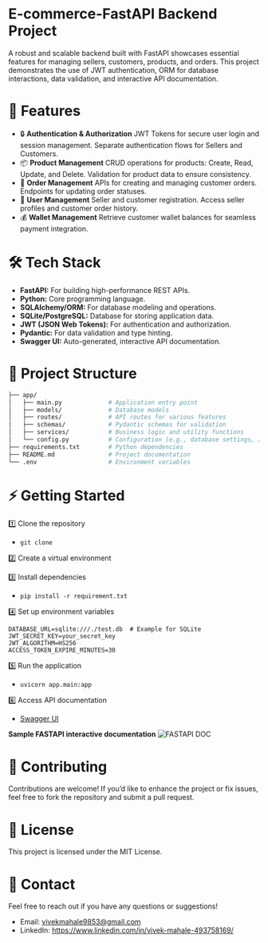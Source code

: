 # E-commerce-FastAPI Backend Project

A robust and scalable backend built with FastAPI showcases essential features for managing sellers, customers, products, and orders. This project demonstrates the use of JWT authentication, ORM for database interactions, data validation, and interactive API documentation.

# 🚀 Features
- 🔒 **Authentication & Authorization**
JWT Tokens for secure user login and session management.
Separate authentication flows for Sellers and Customers.
- 📦 **Product Management**
CRUD operations for products: Create, Read, Update, and Delete.
Validation for product data to ensure consistency.
- 🛒 **Order Management**
APIs for creating and managing customer orders.
Endpoints for updating order statuses.
- 👥 **User Management**
Seller and customer registration.
Access seller profiles and customer order history.
- 💰 **Wallet Management**
Retrieve customer wallet balances for seamless payment integration.

# 🛠️ Tech Stack
- **FastAPI:** For building high-performance REST APIs.
- **Python:** Core programming language.
- **SQLAlchemy/ORM:** For database modeling and operations.
- **SQLite/PostgreSQL:** Database for storing application data.
- **JWT (JSON Web Tokens):** For authentication and authorization.
- **Pydantic:** For data validation and type hinting.
- **Swagger UI:** Auto-generated, interactive API documentation.

# 📂 Project Structure
```bash
├── app/
│   ├── main.py             # Application entry point
│   ├── models/             # Database models
│   ├── routes/             # API routes for various features
│   ├── schemas/            # Pydantic schemas for validation
│   ├── services/           # Business logic and utility functions
│   └── config.py           # Configuration (e.g., database settings, JWT secrets)
├── requirements.txt        # Python dependencies
├── README.md               # Project documentation
└── .env                    # Environment variables
```

# ⚡ Getting Started
1️⃣ Clone the repository
- ```git clone```

2️⃣ Create a virtual environment

3️⃣ Install dependencies
- ```pip install -r requirement.txt```

4️⃣ Set up environment variables
```
DATABASE_URL=sqlite:///./test.db  # Example for SQLite
JWT_SECRET_KEY=your_secret_key
JWT_ALGORITHM=HS256
ACCESS_TOKEN_EXPIRE_MINUTES=30
```

5️⃣ Run the application
- ```uvicorn app.main:app```

6️⃣ Access API documentation
- [ Swagger UI ](http://127.0.0.1:8000/docs)

**Sample FASTAPI interactive documentation**
![FASTAPI DOC](image.jpg)

# 🤝 Contributing
Contributions are welcome! If you’d like to enhance the project or fix issues, feel free to fork the repository and submit a pull request.

# 📄 License
This project is licensed under the MIT License.

# 📧 Contact
Feel free to reach out if you have any questions or suggestions!

- Email: vivekmahale9853@gmail.com
- LinkedIn: https://www.linkedin.com/in/vivek-mahale-493758169/
